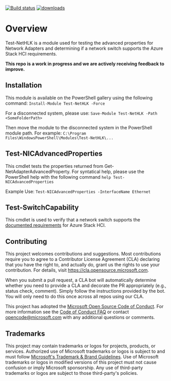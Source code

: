 [![Build status](https://ci.appveyor.com/api/projects/status/28dr5irvwqc34ftf?svg=true)](https://ci.appveyor.com/project/MSFTCoreNet/test-nethlk)
[![downloads](https://img.shields.io/powershellgallery/dt/Test-NetHLK.svg?label=downloads)](https://www.powershellgallery.com/packages/Test-NetHLK)

# Overview

Test-NetHLK is a module used for testing the advanced properties for Network Adapters and determining if a network switch supports the Azure Stack HCI requirements.

**This repo is a work in progress and we are actively receiving feedback to improve.**

## Installation

This module is available on the PowerShell gallery using the following command:
```Install-Module Test-NetHLK -Force```

For a disconnected system, please use:
```Save-Module Test-NetHLK -Path <SomeFolderPath>```

Then move the module to the disconnected system in the PowerShell module path. For example:
```C:\Program Files\WindowsPowerShell\Modules\Test-NetHLK\...```

## Test-NICAdvancedProperties

This cmdlet tests the properties returned from Get-NetAdapterAdvancedProperty. For syntatical help, please use the PowerShell help with the following command ```help Test-NICAdvancedProperties```

Example Use:
```Test-NICAdvancedProperties -InterfaceName Ethernet```

## Test-SwitchCapability

This cmdlet is used to verify that a network switch supports the [documented requirements](https://docs.microsoft.com/en-us/azure-stack/hci/concepts/physical-network-requirements) for Azure Stack HCI.

## Contributing

This project welcomes contributions and suggestions.  Most contributions require you to agree to a
Contributor License Agreement (CLA) declaring that you have the right to, and actually do, grant us
the rights to use your contribution. For details, visit https://cla.opensource.microsoft.com.

When you submit a pull request, a CLA bot will automatically determine whether you need to provide
a CLA and decorate the PR appropriately (e.g., status check, comment). Simply follow the instructions
provided by the bot. You will only need to do this once across all repos using our CLA.

This project has adopted the [Microsoft Open Source Code of Conduct](https://opensource.microsoft.com/codeofconduct/).
For more information see the [Code of Conduct FAQ](https://opensource.microsoft.com/codeofconduct/faq/) or
contact [opencode@microsoft.com](mailto:opencode@microsoft.com) with any additional questions or comments.

## Trademarks

This project may contain trademarks or logos for projects, products, or services. Authorized use of Microsoft 
trademarks or logos is subject to and must follow 
[Microsoft's Trademark & Brand Guidelines](https://www.microsoft.com/en-us/legal/intellectualproperty/trademarks/usage/general).
Use of Microsoft trademarks or logos in modified versions of this project must not cause confusion or imply Microsoft sponsorship.
Any use of third-party trademarks or logos are subject to those third-party's policies.
